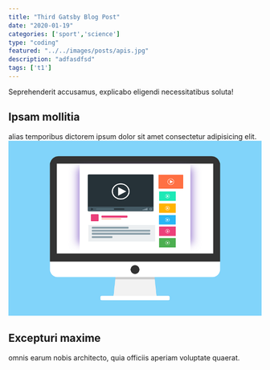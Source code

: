 ```yaml
---
title: "Third Gatsby Blog Post"
date: "2020-01-19"
categories: ['sport','science']
type: "coding"
featured: "../../images/posts/apis.jpg"
description: "adfasdfsd"
tags: ['t1']
---
```

Seprehenderit accusamus, explicabo eligendi necessitatibus soluta!

## Ipsam mollitia

alias temporibus dictorem ipsum dolor sit amet consectetur adipisicing elit.
![gatsby tutorial](../../images/gatsby-tutorial.png)

## Excepturi maxime

omnis earum nobis architecto, quia officiis aperiam voluptate quaerat.